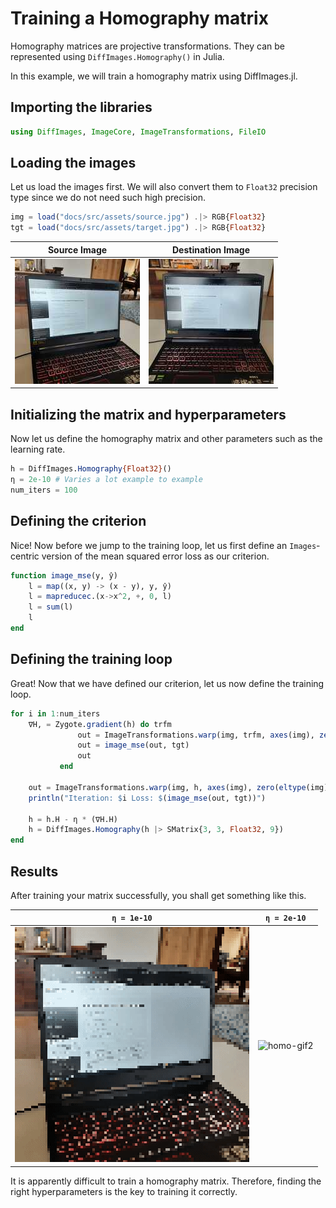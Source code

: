 # Training a Homography matrix

Homography matrices are projective transformations. They can be represented using `DiffImages.Homography()` in Julia.

In this example, we will train a homography matrix using DiffImages.jl.
## Importing the libraries
```julia
using DiffImages, ImageCore, ImageTransformations, FileIO
```

## Loading the images
Let us load the images first. We will also convert them to `Float32` precision type since we do not need such high precision.
```julia
img = load("docs/src/assets/source.jpg") .|> RGB{Float32} 
tgt = load("docs/src/assets/target.jpg") .|> RGB{Float32}
```
| Source Image | Destination Image |
|--------------|-------------------|
| ![src](../assets/source.jpg) | ![tgt](../assets/target.jpg) |
## Initializing the matrix and hyperparameters
Now let us define the homography matrix and other parameters such as the learning rate.
```julia
h = DiffImages.Homography{Float32}()
η = 2e-10 # Varies a lot example to example
num_iters = 100
```
## Defining the criterion
Nice! Now before we jump to the training loop, let us first define an `Images`-centric version of the mean squared error loss as our criterion.
```julia
function image_mse(y, ŷ)
    l = map((x, y) -> (x - y), y, ŷ)
    l = mapreducec.(x->x^2, +, 0, l)
    l = sum(l)
    l
end
```
## Defining the training loop
Great! Now that we have defined our criterion, let us now define the training loop.
```julia
for i in 1:num_iters
    ∇H, = Zygote.gradient(h) do trfm
               out = ImageTransformations.warp(img, trfm, axes(img), zero(eltype(img)))
               out = image_mse(out, tgt)
               out
           end

    out = ImageTransformations.warp(img, h, axes(img), zero(eltype(img)))
    println("Iteration: $i Loss: $(image_mse(out, tgt))")

    h = h.H - η * (∇H.H)
    h = DiffImages.Homography(h |> SMatrix{3, 3, Float32, 9})
end
```
## Results
After training your matrix successfully, you shall get something like this.

| `η = 1e-10` | `η = 2e-10` |
|-------------|-------------|
| ![homo-gif](../assets/warp.gif) | ![homo-gif2](../assets/warp2.gif) |

It is apparently difficult to train a homography matrix. Therefore, finding the right hyperparameters is the key to training it correctly.

